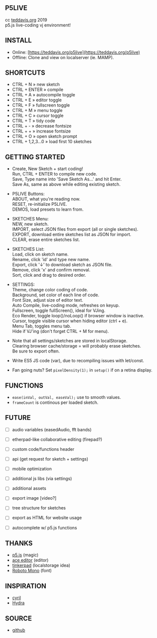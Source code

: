 P5LIVE
-------------------------------
cc [teddavis.org](http://teddavis.org) 2019  
p5.js live-coding vj environment!

INSTALL
-------------------------------
- Online: [https://teddavis.org/p5live](https://teddavis.org/p5live)
- Offline: Clone and view on localserver (ie. MAMP).


SHORTCUTS
-------------------------------
- CTRL + N » new sketch
- CTRL + ENTER » compile
- CTRL + A » autocompile toggle
- CTRL + E » editor toggle
- CTRL + F » fullscreen toggle
- CTRL + M » menu toggle
- CTRL + C » cursor toggle
- CTRL + T » tidy code
- CTRL + - » decrease fontsize
- CTRL + + » increase fontsize
- CTRL + O » open sketch prompt
- CTRL + 1,2,3...0 » load first 10 sketches


GETTING STARTED
-------------------------------
- Create, New Sketch + start coding!  
Run, CTRL + ENTER to compile new code.  
Save, Type name into 'Save Sketch As...' and hit Enter.  
Save As, same as above while editing existing sketch.
  
- P5LIVE Buttons:  
	ABOUT, what you're reading now.  
	RESET, re-initialize P5LIVE.  
	DEMOS, load presets to learn from.
  
- SKETCHES Menu:  
  NEW, new sketch.  
  IMPORT, select JSON files from export (all or single sketches).  
  EXPORT, download entire sketches list as JSON for import.  
  CLEAR, erase entire sketches list.
  
- SKETCHES List:  
  Load, click on sketch name.  
  Rename, click 'id' and type new name.  
  Export, click '↓' to download sketch as JSON file.  
  Remove, click 'x' and confirm removal.  
  Sort, click and drag to desired order.  
  
- SETTINGS:  
  Theme, change color coding of code.  
	Background, set color of each line of code.  
	Font Size, adjust size of editor text.  
	Auto Compile, live-coding mode, refreshes on keyup.  
	Fullscreen, toggle fullScreen(), ideal for VJing.  
	Eco Render, toggle loop()/noLoop() if browser window is inactive.  
	Cursor, toggle visible cursor when hiding editor (ctrl + e).  
	Menu Tab, toggles menu tab.  
	Hide if VJ'ing (don't forget CTRL + M for menu).
  
- Note that all settings/sketches are stored in localStorage.  
  Clearing browser cache/storage = will probably erase sketches.   
  Be sure to export often.
  
- Write ES5 JS code (var), due to recompiling issues with let/const.

- Fan going nuts? Set `pixelDensity(1);` in `setup()` if on a retina display.


FUNCTIONS
-------------------------------
- `ease(inVal, outVal, easeVal);` use to smooth values.
- `frameCount` is continous per loaded sketch.


FUTURE
-------------------------------
- [ ] audio variables (easedAudio, fft bands)
- [ ] etherpad-like collaborative editing (firepad?)
- [ ] custom code/functions header
- [ ] api (get request for sketch + settings)
- [ ] mobile optimization
- [ ] additional js libs (via settings)
- [ ] additional assets
- [ ] export image [video?]
- [ ] tree structure for sketches
- [ ] export as HTML for website usage
- [ ] autocomplete w/ p5.js functions
    

THANKS
-------------------------------
- [p5.js](https://p5js.org) (magic)
- [ace editor](https://ace.c9.io) (editor)
- [tinkerpad](https://github.com/tomhodgins/tinkerpad) (localstorage idea)
- [Roboto Mono](https://github.com/google/roboto) (font)


INSPIRATION
-------------------------------
- [cyril](https://github.com/cyrilcode/cyril)
- [Hydra](https://github.com/ojack/hydra)


SOURCE
-------------------------------
- [github](https://github.com/ffd8/p5live)